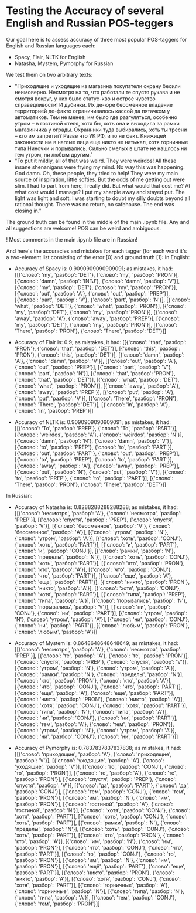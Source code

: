 # Testing the Accuracy of several English and Russian POS-teggers

Our goal here is to assess accuracy of three most popular POS-taggers for English and Russian languages each:
- Spacy, Flair, NLTK for English
- Natasha, Mystem, Pymorphy for Russian

We test them on two arbitrary texts:
- "Приходящие и уходящие из магазина покупатели охрану бесили неимоверно. Несмотря на то, что работали те спустя рукава и не смотря вокруг, у них было статус-кво и острое чувство справедливости! И дубинки. Их де-юре бессменное владение территорией де-факто ограничивалось кассой да пятачком у автоматиков. Тем не менее, им было где разгуляться, особенно утром – в гостиной отеля, хотя бы, хоть она и выходила за рамки магазинчика у ограды. Охранники туда выбирались, хоть ты тресни – кто им запретит? Разве что УК РФ, и то не факт. Книжицей законности им в наглые лица еще никто не натыкал, хотя горничные типа Ниночки и порывались. Сильно смелых в штате не нашлось ни тем утром, ни любым другим."
- "To put it mildly, all of that was weird. They were weirdos! All these insane shenanigans were frying my mind. No way this was happening. God damn. Oh, these people, they tried to help! They were my main source of inspiration, little softies. But the odds of me getting out were slim. I had to part from here, I really did. But what would that cost me?  At what cost would I manage? I put my sharpie away and stayed put. The light was light and soft. I was starting to doubt my silly doubts beyond all rational thought. There was no return, no safehouse. The end was closing in."

The ground truth can be found in the middle of the main .ipynb file. Any and all suggestions are welcome! POS can be weird and ambiguous.

! Most comments in the main .ipynb file are in Russian!

And here's the accuracies and mistakes for each tagger (for each word it's a two-element list consisting of the error [0] and ground truth [1]:
In English:
- Accuracy of Spacy is: 0.9090909090909091; as mistakes, it had:  [[{'слово': 'my', 'разбор': 'DET'}, {'слово': 'my', 'разбор': 'PRON'}], [{'слово': 'damn', 'разбор': 'INTJ'}, {'слово': 'damn', 'разбор': 'V'}], [{'слово': 'my', 'разбор': 'DET'}, {'слово': 'my', 'разбор': 'PRON'}], [{'слово': 'out', 'разбор': 'A'}, {'слово': 'out', 'разбор': 'PREP'}], [{'слово': 'part', 'разбор': 'V'}, {'слово': 'part', 'разбор': 'N'}], [{'слово': 'what', 'разбор': 'DET'}, {'слово': 'what', 'разбор': 'PRON'}], [{'слово': 'my', 'разбор': 'DET'}, {'слово': 'my', 'разбор': 'PRON'}], [{'слово': 'away', 'разбор': 'A'}, {'слово': 'away', 'разбор': 'PREP'}], [{'слово': 'my', 'разбор': 'DET'}, {'слово': 'my', 'разбор': 'PRON'}], [{'слово': 'There', 'разбор': 'PRON'}, {'слово': 'There', 'разбор': 'DET'}]]

- Accuracy of Flair is: 0.9; as mistakes, it had:  [[{'слово': 'that', 'разбор': 'PRON'}, {'слово': 'that', 'разбор': 'DET'}], [{'слово': 'this', 'разбор': 'PRON'}, {'слово': 'this', 'разбор': 'DET'}], [{'слово': 'damn', 'разбор': 'A'}, {'слово': 'damn', 'разбор': 'V'}], [{'слово': 'out', 'разбор': 'A'}, {'слово': 'out', 'разбор': 'PREP'}], [{'слово': 'part', 'разбор': 'V'}, {'слово': 'part', 'разбор': 'N'}], [{'слово': 'that', 'разбор': 'PRON'}, {'слово': 'that', 'разбор': 'DET'}], [{'слово': 'what', 'разбор': 'DET'}, {'слово': 'what', 'разбор': 'PRON'}], [{'слово': 'away', 'разбор': 'A'}, {'слово': 'away', 'разбор': 'PREP'}], [{'слово': 'put', 'разбор': 'A'}, {'слово': 'put', 'разбор': 'V'}], [{'слово': 'There', 'разбор': 'PRON'}, {'слово': 'There', 'разбор': 'DET'}], [{'слово': 'in', 'разбор': 'A'}, {'слово': 'in', 'разбор': 'PREP'}]]

- Accuracy of NLTK is: 0.9090909090909091; as mistakes, it had:  [[{'слово': 'To', 'разбор': 'PREP'}, {'слово': 'To', 'разбор': 'PART'}], [{'слово': 'weirdos', 'разбор': 'A'}, {'слово': 'weirdos', 'разбор': 'N'}], [{'слово': 'damn', 'разбор': 'N'}, {'слово': 'damn', 'разбор': 'V'}], [{'слово': 'to', 'разбор': 'PREP'}, {'слово': 'to', 'разбор': 'PART'}], [{'слово': 'out', 'разбор': 'PART'}, {'слово': 'out', 'разбор': 'PREP'}], [{'слово': 'to', 'разбор': 'PREP'}, {'слово': 'to', 'разбор': 'PART'}], [{'слово': 'away', 'разбор': 'A'}, {'слово': 'away', 'разбор': 'PREP'}], [{'слово': 'put', 'разбор': 'N'}, {'слово': 'put', 'разбор': 'V'}], [{'слово': 'to', 'разбор': 'PREP'}, {'слово': 'to', 'разбор': 'PART'}], [{'слово': 'There', 'разбор': 'PRON'}, {'слово': 'There', 'разбор': 'DET'}]]
 
In Russian:
- Accuracy of Natasha is: 0.8288288288288288; as mistakes, it had:  [[{'слово': 'несмотря', 'разбор': 'A'}, {'слово': 'несмотря', 'разбор': 'PREP'}], [{'слово': 'спустя', 'разбор': 'PREP'}, {'слово': 'спустя', 'разбор': 'V'}], [{'слово': 'бессменное', 'разбор': 'V'}, {'слово': 'бессменное', 'разбор': 'A'}], [{'слово': 'утром', 'разбор': 'N'}, {'слово': 'утром', 'разбор': 'A'}], [{'слово': 'хоть', 'разбор': 'CONJ'}, {'слово': 'хоть', 'разбор': 'PART'}], [{'слово': 'и', 'разбор': 'PART'}, {'слово': 'и', 'разбор': 'CONJ'}], [{'слово': 'рамки', 'разбор': 'N'}, {'слово': 'пределы', 'разбор': 'N'}], [{'слово': 'хоть', 'разбор': 'CONJ'}, {'слово': 'хоть', 'разбор': 'PART'}], [{'слово': 'кто', 'разбор': 'PRON'}, {'слово': 'кто', 'разбор': 'A'}], [{'слово': 'что', 'разбор': 'CONJ'}, {'слово': 'что', 'разбор': 'PART'}], [{'слово': 'еще', 'разбор': 'A'}, {'слово': 'еще', 'разбор': 'PART'}], [{'слово': 'никто', 'разбор': 'PRON'}, {'слово': 'никто', 'разбор': 'A'}], [{'слово': 'хотя', 'разбор': 'CONJ'}, {'слово': 'хотя', 'разбор': 'PART'}], [{'слово': 'типа', 'разбор': 'PREP'}, {'слово': 'типа', 'разбор': 'A'}], [{'слово': 'порывались', 'разбор': 'N'}, {'слово': 'порывались', 'разбор': 'V'}], [{'слово': 'ни', 'разбор': 'CONJ'}, {'слово': 'ни', 'разбор': 'PART'}], [{'слово': 'утром', 'разбор': 'N'}, {'слово': 'утром', 'разбор': 'A'}], [{'слово': 'ни', 'разбор': 'CONJ'}, {'слово': 'ни', 'разбор': 'PART'}], [{'слово': 'любым', 'разбор': 'PRON'}, {'слово': 'любым', 'разбор': 'A'}]]

- Accuracy of Mystem is: 0.8648648648648649; as mistakes, it had:  [[{'слово': 'несмотря', 'разбор': 'A'}, {'слово': 'несмотря', 'разбор': 'PREP'}], [{'слово': 'те', 'разбор': 'A'}, {'слово': 'те', 'разбор': 'PRON'}], [{'слово': 'спустя', 'разбор': 'PREP'}, {'слово': 'спустя', 'разбор': 'V'}], [{'слово': 'утром', 'разбор': 'N'}, {'слово': 'утром', 'разбор': 'A'}], [{'слово': 'рамки', 'разбор': 'N'}, {'слово': 'пределы', 'разбор': 'N'}], [{'слово': 'кто', 'разбор': 'PRON'}, {'слово': 'кто', 'разбор': 'A'}], [{'слово': 'что', 'разбор': 'CONJ'}, {'слово': 'что', 'разбор': 'PART'}], [{'слово': 'еще', 'разбор': 'A'}, {'слово': 'еще', 'разбор': 'PART'}], [{'слово': 'никто', 'разбор': 'PRON'}, {'слово': 'никто', 'разбор': 'A'}], [{'слово': 'хотя', 'разбор': 'CONJ'}, {'слово': 'хотя', 'разбор': 'PART'}], [{'слово': 'типа', 'разбор': 'N'}, {'слово': 'типа', 'разбор': 'A'}], [{'слово': 'ни', 'разбор': 'CONJ'}, {'слово': 'ни', 'разбор': 'PART'}], [{'слово': 'тем', 'разбор': 'A'}, {'слово': 'тем', 'разбор': 'PRON'}], [{'слово': 'утром', 'разбор': 'N'}, {'слово': 'утром', 'разбор': 'A'}], [{'слово': 'ни', 'разбор': 'CONJ'}, {'слово': 'ни', 'разбор': 'PART'}]]

- Accuracy of Pymorphy is: 0.7837837837837838; as mistakes, it had:  [[{'слово': 'приходящие', 'разбор': 'A'}, {'слово': 'приходящие', 'разбор': 'V'}], [{'слово': 'уходящие', 'разбор': 'A'}, {'слово': 'уходящие', 'разбор': 'V'}], [{'слово': 'то', 'разбор': 'CONJ'}, {'слово': 'то', 'разбор': 'PRON'}], [{'слово': 'те', 'разбор': 'A'}, {'слово': 'те', 'разбор': 'PRON'}], [{'слово': 'спустя', 'разбор': 'PREP'}, {'слово': 'спустя', 'разбор': 'V'}], [{'слово': 'да', 'разбор': 'PART'}, {'слово': 'да', 'разбор': 'CONJ'}], [{'слово': 'тем', 'разбор': 'CONJ'}, {'слово': 'тем', 'разбор': 'PRON'}], [{'слово': 'им', 'разбор': 'N'}, {'слово': 'им', 'разбор': 'PRON'}], [{'слово': 'гостиной', 'разбор': 'A'}, {'слово': 'гостиной', 'разбор': 'N'}], [{'слово': 'хотя', 'разбор': 'CONJ'}, {'слово': 'хотя', 'разбор': 'PART'}], [{'слово': 'хоть', 'разбор': 'CONJ'}, {'слово': 'хоть', 'разбор': 'PART'}], [{'слово': 'рамки', 'разбор': 'N'}, {'слово': 'пределы', 'разбор': 'N'}], [{'слово': 'хоть', 'разбор': 'CONJ'}, {'слово': 'хоть', 'разбор': 'PART'}], [{'слово': 'кто', 'разбор': 'PRON'}, {'слово': 'кто', 'разбор': 'A'}], [{'слово': 'им', 'разбор': 'N'}, {'слово': 'им', 'разбор': 'PRON'}], [{'слово': 'что', 'разбор': 'CONJ'}, {'слово': 'что', 'разбор': 'PART'}], [{'слово': 'то', 'разбор': 'CONJ'}, {'слово': 'то', 'разбор': 'PRON'}], [{'слово': 'им', 'разбор': 'N'}, {'слово': 'им', 'разбор': 'PRON'}], [{'слово': 'ещё', 'разбор': 'PART'}, {'слово': 'еще', 'разбор': 'PART'}], [{'слово': 'никто', 'разбор': 'PRON'}, {'слово': 'никто', 'разбор': 'A'}], [{'слово': 'хотя', 'разбор': 'CONJ'}, {'слово': 'хотя', 'разбор': 'PART'}], [{'слово': 'горничные', 'разбор': 'A'}, {'слово': 'горничные', 'разбор': 'N'}], [{'слово': 'типа', 'разбор': 'N'}, {'слово': 'типа', 'разбор': 'A'}], [{'слово': 'тем', 'разбор': 'CONJ'}, {'слово': 'тем', 'разбор': 'PRON'}]]
